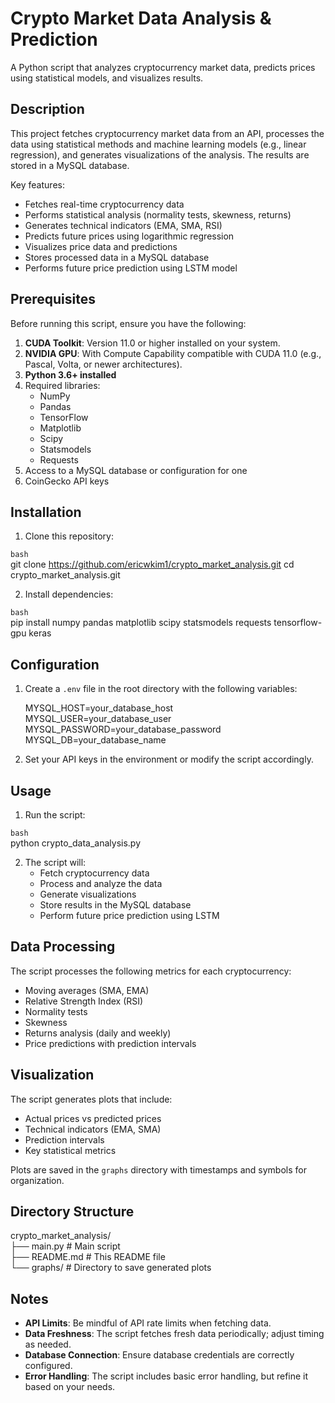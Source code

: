 # Crypto Market Data Analysis & Prediction

A Python script that analyzes cryptocurrency market data, predicts prices using statistical models, and visualizes results.

## Description

This project fetches cryptocurrency market data from an API, processes the data using statistical methods and machine learning models (e.g., linear regression), and generates visualizations of the analysis. The results are stored in a MySQL database.

Key features:
- Fetches real-time cryptocurrency data
- Performs statistical analysis (normality tests, skewness, returns)
- Generates technical indicators (EMA, SMA, RSI)
- Predicts future prices using logarithmic regression
- Visualizes price data and predictions
- Stores processed data in a MySQL database
- Performs future price prediction using LSTM model

## Prerequisites

Before running this script, ensure you have the following:

1. **CUDA Toolkit**: Version 11.0 or higher installed on your system.
2. **NVIDIA GPU**: With Compute Capability compatible with CUDA 11.0 (e.g., Pascal, Volta, or newer architectures).
3. **Python 3.6+ installed**
4. Required libraries:
   - NumPy
   - Pandas
   - TensorFlow
   - Matplotlib
   - Scipy
   - Statsmodels
   - Requests
5. Access to a MySQL database or configuration for one
6. CoinGecko API keys

## Installation

1. Clone this repository:
   

`bash`  
   git clone https://github.com/ericwkim1/crypto_market_analysis.git
   cd crypto_market_analysis.git
   



2. Install dependencies:
   

`bash`  
   pip install numpy pandas matplotlib scipy statsmodels requests tensorflow-gpu keras
   



## Configuration

1. Create a `.env` file in the root directory with the following variables:
   


   MYSQL_HOST=your_database_host  
   MYSQL_USER=your_database_user  
   MYSQL_PASSWORD=your_database_password  
   MYSQL_DB=your_database_name  
   



2. Set your API keys in the environment or modify the script accordingly.

## Usage

1. Run the script:
   

`bash`  
   python crypto_data_analysis.py
   



2. The script will:
   - Fetch cryptocurrency data
   - Process and analyze the data
   - Generate visualizations
   - Store results in the MySQL database
   - Perform future price prediction using LSTM

## Data Processing

The script processes the following metrics for each cryptocurrency:
- Moving averages (SMA, EMA)
- Relative Strength Index (RSI)
- Normality tests
- Skewness
- Returns analysis (daily and weekly)
- Price predictions with prediction intervals

## Visualization

The script generates plots that include:
- Actual prices vs predicted prices
- Technical indicators (EMA, SMA)
- Prediction intervals
- Key statistical metrics

Plots are saved in the `graphs` directory with timestamps and symbols for organization.

## Directory Structure


crypto_market_analysis/  
├── main.py               # Main script  
├── README.md             # This README file  
└── graphs/              # Directory to save generated plots  



## Notes

- **API Limits**: Be mindful of API rate limits when fetching data.
- **Data Freshness**: The script fetches fresh data periodically; adjust timing as needed.
- **Database Connection**: Ensure database credentials are correctly configured.
- **Error Handling**: The script includes basic error handling, but refine it based on your needs. 
